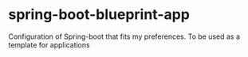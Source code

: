 # spring-boot-blueprint-app
Configuration of Spring-boot that fits my preferences. To be used as a template for applications
